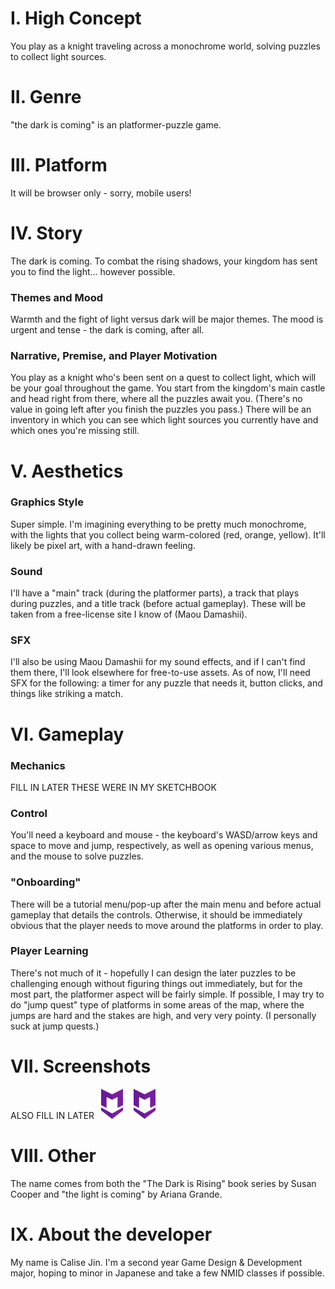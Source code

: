 # I. High Concept
You play as a knight traveling across a monochrome world, solving puzzles to collect light sources. 

# II. Genre
"the dark is coming" is an platformer-puzzle game. 

# III. Platform
It will be browser only - sorry, mobile users!

# IV. Story
The dark is coming. To combat the rising shadows, your kingdom has sent you to find the light... however possible.
### Themes and Mood
Warmth and the fight of light versus dark will be major themes. The mood is urgent and tense - the dark is coming, after all.
### Narrative, Premise, and Player Motivation
You play as a knight who's been sent on a quest to collect light, which will be your goal throughout the game. You start from the 
kingdom's main castle and head right from there, where all the puzzles await you. (There's no value in going left after you finish
the puzzles you pass.) There will be an inventory in which you can see which light sources you currently have and which ones you're 
missing still. 

# V. Aesthetics
### Graphics Style
Super simple. I'm imagining everything to be pretty much monochrome, with the lights that you collect being warm-colored
(red, orange, yellow). It'll likely be pixel art, with a hand-drawn feeling. 
### Sound
I'll have a "main" track (during the platformer parts), a track that plays during puzzles, and a title track (before actual gameplay).
These will be taken from a free-license site I know of (Maou Damashii). 
### SFX
I'll also be using Maou Damashii for my sound effects, and if I can't find them there, I'll look elsewhere for free-to-use assets. 
As of now, I'll need SFX for the following: a timer for any puzzle that needs it, button clicks, and things like striking a match.

# VI. Gameplay
### Mechanics
FILL IN LATER THESE WERE IN MY SKETCHBOOK
### Control
You'll need a keyboard and mouse - the keyboard's WASD/arrow keys and space to move and jump, respectively, as well as opening various
menus, and the mouse to solve puzzles. 
### "Onboarding"
There will be a tutorial menu/pop-up after the main menu and before actual gameplay that details the controls. Otherwise, it should
be immediately obvious that the player needs to move around the platforms in order to play.
### Player Learning
There's not much of it - hopefully I can design the later puzzles to be challenging enough without figuring things out immediately,
but for the most part, the platformer aspect will be fairly simple. If possible, I may try to do "jump quest" type of platforms in
some areas of the map, where the jumps are hard and the stakes are high, and very very pointy. (I personally suck at jump quests.)

# VII. Screenshots
ALSO FILL IN LATER
![alt text](https://github.com/adam-p/markdown-here/raw/master/src/common/images/icon48.png "mockup screen showing the inventory")
![alt text](https://github.com/adam-p/markdown-here/raw/master/src/common/images/icon48.png "mockup screen showing gameplay")

# VIII. Other
The name comes from both the "The Dark is Rising" book series by Susan Cooper and "the light is coming" by Ariana Grande. 

# IX. About the developer
My name is Calise Jin. I'm a second year Game Design & Development major, hoping to minor in Japanese and take a few NMID classes 
if possible. 

